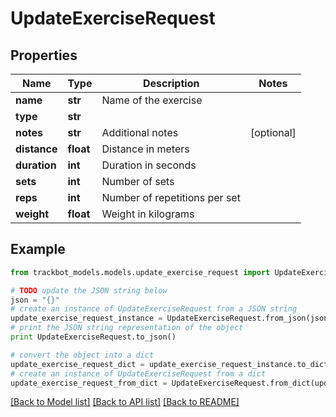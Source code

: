 # UpdateExerciseRequest


## Properties
Name | Type | Description | Notes
------------ | ------------- | ------------- | -------------
**name** | **str** | Name of the exercise | 
**type** | **str** |  | 
**notes** | **str** | Additional notes | [optional] 
**distance** | **float** | Distance in meters | 
**duration** | **int** | Duration in seconds | 
**sets** | **int** | Number of sets | 
**reps** | **int** | Number of repetitions per set | 
**weight** | **float** | Weight in kilograms | 

## Example

```python
from trackbot_models.models.update_exercise_request import UpdateExerciseRequest

# TODO update the JSON string below
json = "{}"
# create an instance of UpdateExerciseRequest from a JSON string
update_exercise_request_instance = UpdateExerciseRequest.from_json(json)
# print the JSON string representation of the object
print UpdateExerciseRequest.to_json()

# convert the object into a dict
update_exercise_request_dict = update_exercise_request_instance.to_dict()
# create an instance of UpdateExerciseRequest from a dict
update_exercise_request_from_dict = UpdateExerciseRequest.from_dict(update_exercise_request_dict)
```
[[Back to Model list]](../README.md#documentation-for-models) [[Back to API list]](../README.md#documentation-for-api-endpoints) [[Back to README]](../README.md)


